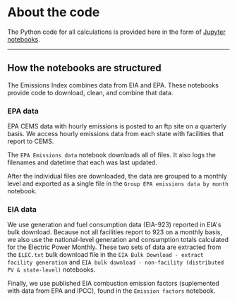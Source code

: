 # About the code

The Python code for all calculations is provided here in the form of [Jupyter notebooks](http://jupyter.org/).

---
## How the notebooks are structured

The Emissions Index combines data from EIA and EPA. These notebooks provide code to download, clean, and combine that data.

### EPA data

EPA CEMS data with hourly emissions is posted to an ftp site on a quarterly basis. We access hourly emissions data from each state with facilities that report to CEMS.

The `EPA Emissions data` notebook downloads all of files. It also logs the filenames and datetime that each was last updated.

After the individual files are downloaded, the data are grouped to a monthly level and exported as a single file in the `Group EPA emissions data by month` notebook.

### EIA data

We use generation and fuel consumption data (EIA-923) reported in EIA's bulk download. Because not all facilities report to 923 on a monthly basis, we also use the national-level generation and consumption totals calculated for the Electric Power Monthly. These two sets of data are extracted from the `ELEC.txt` bulk download file in the `EIA Bulk Download - extract facility generation` and `EIA bulk download - non-facility (distributed PV & state-level)` notebooks.

Finally, we use published EIA combustion emission factors (suplemented with data from EPA and IPCC), found in the `Emission factors` notebook.
